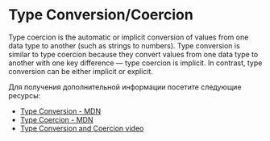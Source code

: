 # Type Conversion/Coercion

Type coercion is the automatic or implicit conversion of values from one data type to another (such as strings to numbers). Type conversion is similar to type coercion because they convert values from one data type to another with one key difference — type coercion is implicit. In contrast, type conversion can be either implicit or explicit.

Для получения дополнительной информации посетите следующие ресурсы:

- [Type Conversion - MDN](https://developer.mozilla.org/en-US/docs/Glossary/Type_Conversion)
- [Type Coercion - MDN](https://developer.mozilla.org/en-US/docs/Glossary/Type_coercion)
- [Type Conversion and Coercion video](https://www.youtube.com/watch?v=jfQyMPzPTjY)
